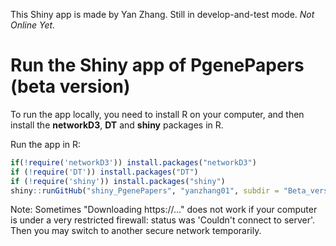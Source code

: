 This Shiny app is made by Yan Zhang. Still in develop-and-test mode. *Not Online Yet.*


# Run the Shiny app of PgenePapers (beta version)
To run the app locally, you need to install R on your computer, and then install the **networkD3**, **DT** and **shiny** packages in R.

Run the app in R:

```R
if(!require('networkD3')) install.packages("networkD3")
if (!require('DT')) install.packages("DT")
if (!require('shiny')) install.packages("shiny")
shiny::runGitHub("shiny_PgenePapers", "yanzhang01", subdir = "Beta_version")
```

Note: Sometimes "Downloading https://..." does not work if your computer is under a very restricted firewall: status was 'Couldn't connect to server'. Then you may switch to another secure network temporarily.
